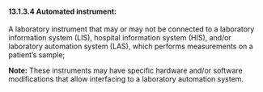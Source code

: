 #### 13.1.3.4 Automated instrument: 

A laboratory instrument that may or may not be connected to a laboratory information system (LIS), hospital information system (HIS), and/or laboratory automation system (LAS), which performs measurements on a patient’s sample;

**Note:** These instruments may have specific hardware and/or software modifications that allow interfacing to a laboratory automation system.
